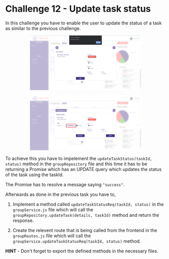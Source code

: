 # Challenge 12 - Update task status

In this challenge you have to enable the user to update the status of a task as similar to the previous challenge.

<p align="center">
  <img src="./images/12a.png" width="350px">
</p>

<p align="center">
  <img src="./images/12b.png" width="350px">
</p>

To achieve this you have to impelement the `updateTaskStatus(taskId, status)` method in the `groupRepository` file and this time it has to be returning a Promise which has an UPDATE query which updates the status of the task using the taskId. 

The Promise has to resolve a message saying `"success"`.

Afterwards as done in the previous task you have to,

1. Implement a method called `updateTaskStatusReq(taskId, status)` in the `groupService.js` file which will call the `groupRepository.updateTask(details, taskId)` method and return the response.

2. Create the relevent route that is being called from the frontend in the `groupRoutes.js` file which will call the `groupService.updateTaskStatusReq(taskId, status)` method.

**HINT** - Don't forget to export the defined methods in the necessary files.